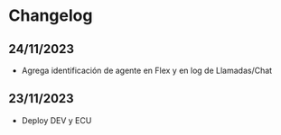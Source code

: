 # Changelog

## 24/11/2023
* Agrega identificación de agente en Flex y en log de Llamadas/Chat

## 23/11/2023
* Deploy DEV y ECU
    